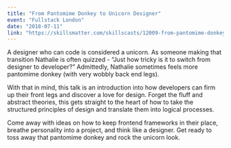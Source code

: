 ```yaml
---
title: "From Pantomime Donkey to Unicorn Designer"
event: "Fullstack London"
date: "2018-07-11"
link: "https://skillsmatter.com/skillscasts/12009-from-pantomime-donkey-to-unicorn-designer"
---
```


<p>
A designer who can code is considered a unicorn. As someone making that transition Nathalie is often quizzed - “Just how tricky is it to switch from designer to developer?” Admittedly, Nathalie sometimes feels more pantomime donkey (with very wobbly back end legs).
</p>
<p>
With that in mind, this talk is an introduction into how developers can firm up their front legs and discover a love for design. Forget the fluff and abstract theories, this gets straight to the heart of how to take the structured principles of design and translate them into logical processes.
</p>
<p>
Come away with ideas on how to keep frontend frameworks in their place, breathe personality into a project, and think like a designer. Get ready to toss away that pantomime donkey and rock the unicorn look.
</p>
